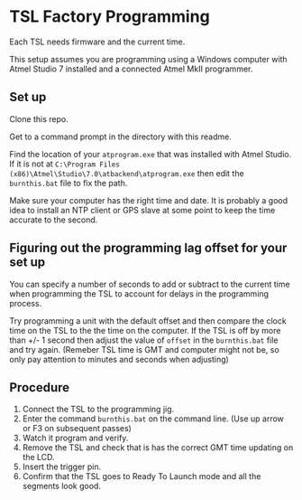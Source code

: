 # TSL Factory Programming

Each TSL needs firmware and the current time.

This setup assumes you are programming using a Windows computer with Atmel Studio 7 installed and a connected Atmel MkII programmer.

## Set up

Clone this repo. 

Get to a command prompt in the directory with this readme.

Find the location of your `atprogram.exe` that was installed with Atmel Studio. If it is not at `C:\Program Files (x86)\Atmel\Studio\7.0\atbackend\atprogram.exe` then edit the `burnthis.bat` file to fix the path.

Make sure your computer has the right time and date. It is probably a good idea to install an NTP client or GPS slave at some point to keep the time accurate to the second. 

## Figuring out the programming lag offset for your set up

You can specify a number of seconds to add or subtract to the current time when programming the TSL to account for delays in the programming process. 

Try programming a unit with the default offset and then compare the clock time on the TSL to the the time on the computer. If the TSL is off by more than +/- 1 second then adjust the value of `offset` in the `burnthis.bat` file and try again. (Remeber TSL time is GMT and computer might not be, so only pay attention to minutes and seconds when adjusting)
  
## Procedure

1. Connect the TSL to the programming jig.
2. Enter the command `burnthis.bat` on the command line. (Use up arrow or F3 on subsequent passes)
3. Watch it program and verify.
4. Remove the TSL and check that is has the correct GMT time updating on the LCD.
5. Insert the trigger pin.
6. Confirm that the TSL goes to Ready To Launch mode and all the segments look good.
